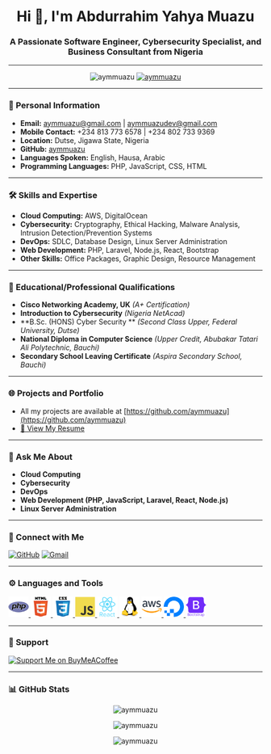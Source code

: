 
<h1 align="center">Hi 👋, I'm Abdurrahim Yahya Muazu</h1>
<h3 align="center">A Passionate Software Engineer, Cybersecurity Specialist, and Business Consultant from Nigeria</h3>

---

<p align="center">
  <img src="https://komarev.com/ghpvc/?username=aymmuazu&label=Profile%20views&color=0e75b6&style=flat" alt="aymmuazu" />
  <a href="https://github.com/ryo-ma/github-profile-trophy"><img src="https://github-profile-trophy.vercel.app/?username=aymmuazu" alt="aymmuazu" /></a>
</p>

---

### 🌟 Personal Information
- **Email:** [aymmuazu@gmail.com](mailto:aymmuazu@gmail.com) | [aymmuazudev@gmail.com](mailto:aymmuazudev@gmail.com)
- **Mobile Contact:** +234 813 773 6578 | +234 802 733 9369
- **Location:** Dutse, Jigawa State, Nigeria
- **GitHub:** [aymmuazu](https://github.com/aymmuazu)
- **Languages Spoken:** English, Hausa, Arabic
- **Programming Languages:** PHP, JavaScript, CSS, HTML

---

### 🛠️ Skills and Expertise
- **Cloud Computing:** AWS, DigitalOcean
- **Cybersecurity:** Cryptography, Ethical Hacking, Malware Analysis, Intrusion Detection/Prevention Systems
- **DevOps:** SDLC, Database Design, Linux Server Administration
- **Web Development:** PHP, Laravel, Node.js, React, Bootstrap
- **Other Skills:** Office Packages, Graphic Design, Resource Management

---

### 💼 Educational/Professional Qualifications
- **Cisco Networking Academy, UK** *(A+ Certification)*
- **Introduction to Cybersecurity** *(Nigeria NetAcad)*
- **B.Sc. (HONS) Cyber Security ** *(Second Class Upper, Federal University, Dutse)*
- **National Diploma in Computer Science** *(Upper Credit, Abubakar Tatari Ali Polytechnic, Bauchi)*
- **Secondary School Leaving Certificate** *(Aspira Secondary School, Bauchi)*

---

### 🌐 Projects and Portfolio
- All my projects are available at [https://github.com/aymmuazu](https://github.com/aymmuazu)
- [📄 View My Resume](https://drive.google.com/file/d/14BoG7Ex4jP1FZgIP1S20lssc8-_BAGON/view?usp=drivesdk)

---

### 💬 Ask Me About
- **Cloud Computing**
- **Cybersecurity**
- **DevOps**
- **Web Development (PHP, JavaScript, Laravel, React, Node.js)**
- **Linux Server Administration**

---

### 🌟 Connect with Me
<p align="left">
  <a href="https://github.com/aymmuazu" target="_blank"><img src="https://cdn.jsdelivr.net/npm/simple-icons@3.13.0/icons/github.svg" alt="GitHub" height="40" width="40" /></a>
  <a href="mailto:aymmuazu@gmail.com" target="_blank"><img src="https://cdn.jsdelivr.net/npm/simple-icons@3.13.0/icons/gmail.svg" alt="Gmail" height="40" width="40" /></a>
</p>

---

### ⚙️ Languages and Tools
<p align="left">
  <a href="https://www.php.net/" target="_blank" rel="noreferrer">
    <img src="https://raw.githubusercontent.com/devicons/devicon/master/icons/php/php-original.svg" alt="PHP" width="40" height="40" />
  </a>
  <a href="https://developer.mozilla.org/en-US/docs/Web/HTML" target="_blank" rel="noreferrer">
    <img src="https://raw.githubusercontent.com/devicons/devicon/master/icons/html5/html5-original-wordmark.svg" alt="HTML" width="40" height="40" />
  </a>
  <a href="https://developer.mozilla.org/en-US/docs/Web/CSS" target="_blank" rel="noreferrer">
    <img src="https://raw.githubusercontent.com/devicons/devicon/master/icons/css3/css3-original-wordmark.svg" alt="CSS" width="40" height="40" />
  </a>
  <a href="https://www.javascript.com/" target="_blank" rel="noreferrer">
    <img src="https://raw.githubusercontent.com/devicons/devicon/master/icons/javascript/javascript-original.svg" alt="JavaScript" width="40" height="40" />
  </a>
  <a href="https://reactjs.org/" target="_blank" rel="noreferrer">
    <img src="https://raw.githubusercontent.com/devicons/devicon/master/icons/react/react-original-wordmark.svg" alt="React" width="40" height="40" />
  </a>
  <a href="https://www.linux.org/" target="_blank" rel="noreferrer">
    <img src="https://raw.githubusercontent.com/devicons/devicon/master/icons/linux/linux-original.svg" alt="Linux" width="40" height="40" />
  </a>
  <a href="https://aws.amazon.com/" target="_blank" rel="noreferrer">
    <img src="https://raw.githubusercontent.com/devicons/devicon/master/icons/amazonwebservices/amazonwebservices-original-wordmark.svg" alt="AWS" width="40" height="40" />
  </a>
  <a href="https://www.digitalocean.com/" target="_blank" rel="noreferrer">
    <img src="https://raw.githubusercontent.com/devicons/devicon/master/icons/digitalocean/digitalocean-original.svg" alt="DigitalOcean" width="40" height="40" />
  </a>
  <a href="https://getbootstrap.com/" target="_blank" rel="noreferrer">
    <img src="https://raw.githubusercontent.com/devicons/devicon/master/icons/bootstrap/bootstrap-plain-wordmark.svg" alt="Bootstrap" width="40" height="40" />
  </a>
</p>

---

### 🎉 Support
<p>
  <a href="https://www.buymeacoffee.com/aymmuazu">
    <img src="https://cdn.buymeacoffee.com/buttons/v2/default-yellow.png" height="50" width="210" alt="Support Me on BuyMeACoffee" />
  </a>
</p>

---

### 📊 GitHub Stats
<p align="center">
  <img src="https://github-readme-stats.vercel.app/api/top-langs?username=aymmuazu&show_icons=true&locale=en&layout=compact" alt="aymmuazu" />
</p>
<p align="center">
  <img src="https://github-readme-stats.vercel.app/api?username=aymmuazu&show_icons=true&locale=en" alt="aymmuazu" />
</p>
<p align="center">
  <img src="https://github-readme-streak-stats.herokuapp.com/?user=aymmuazu&" alt="aymmuazu" />
</p>
